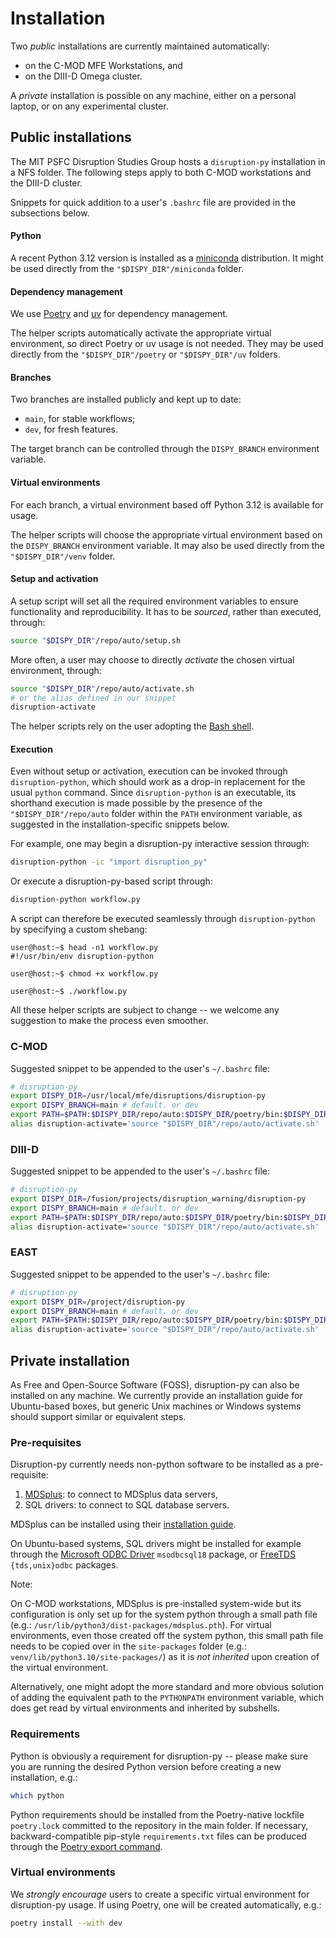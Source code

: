 
# Installation

Two _public_ installations are currently maintained automatically:

- on the C-MOD MFE Workstations, and
- on the DIII-D Omega cluster.

A _private_ installation is possible on any machine, either on a personal laptop, or on any experimental cluster.

## Public installations

The MIT PSFC Disruption Studies Group hosts a `disruption-py` installation in a NFS folder.
The following steps apply to both C-MOD workstations and the DIII-D cluster.

Snippets for quick addition to a user's `.bashrc` file are provided in the subsections below.

#### Python

A recent Python 3.12 version is installed as a [miniconda](https://docs.anaconda.com/free/miniconda/) distribution.
It might be used directly from the `"$DISPY_DIR"/miniconda` folder.

#### Dependency management

We use [Poetry](https://python-poetry.org/) and [uv](https://docs.astral.sh/uv/) for dependency management.

The helper scripts automatically activate the appropriate virtual environment, so direct Poetry or uv usage is not needed.
They may be used directly from the `"$DISPY_DIR"/poetry` or `"$DISPY_DIR"/uv` folders.

#### Branches

Two branches are installed publicly and kept up to date:

- `main`, for stable workflows;
- `dev`, for fresh features.

The target branch can be controlled through the `DISPY_BRANCH` environment variable. 

#### Virtual environments

For each branch, a virtual environment based off Python 3.12 is available for usage.

The helper scripts will choose the appropriate virtual environment based on the `DISPY_BRANCH` environment variable.
It may also be used directly from the `"$DISPY_DIR"/venv` folder.

#### Setup and activation

A setup script will set all the required environment variables to ensure functionality and reproducibility.
It has to be _sourced_, rather than executed, through:

```bash
source "$DISPY_DIR"/repo/auto/setup.sh
```

More often, a user may choose to directly _activate_ the chosen virtual environment, through:

```bash
source "$DISPY_DIR"/repo/auto/activate.sh
# or the alias defined in our snippet
disruption-activate
```

The helper scripts rely on the user adopting the [Bash shell](https://www.gnu.org/software/bash/).

#### Execution

Even without setup or activation, execution can be invoked through `disruption-python`, which should work as a drop-in replacement for the usual `python` command.
Since `disruption-python` is an executable, its shorthand execution is made possible by the presence of the `"$DISPY_DIR"/repo/auto` folder within the `PATH` environment variable, as suggested in the installation-specific snippets below.

For example, one may begin a disruption-py interactive session through:

```bash
disruption-python -ic "import disruption_py"
```

Or execute a disruption-py-based script through:

```bash
disruption-python workflow.py
```

A script can therefore be executed seamlessly through `disruption-python` by specifying a custom shebang:

```
user@host:~$ head -n1 workflow.py
#!/usr/bin/env disruption-python

user@host:~$ chmod +x workflow.py

user@host:~$ ./workflow.py
```

All these helper scripts are subject to change -- we welcome any suggestion to make the process even smoother.

### C-MOD

Suggested snippet to be appended to the user's `~/.bashrc` file:

```bash
# disruption-py
export DISPY_DIR=/usr/local/mfe/disruptions/disruption-py
export DISPY_BRANCH=main # default. or dev  
export PATH=$PATH:$DISPY_DIR/repo/auto:$DISPY_DIR/poetry/bin:$DISPY_DIR/uv
alias disruption-activate='source "$DISPY_DIR"/repo/auto/activate.sh'
```

### DIII-D

Suggested snippet to be appended to the user's `~/.bashrc` file:

```bash
# disruption-py
export DISPY_DIR=/fusion/projects/disruption_warning/disruption-py
export DISPY_BRANCH=main # default. or dev  
export PATH=$PATH:$DISPY_DIR/repo/auto:$DISPY_DIR/poetry/bin:$DISPY_DIR/uv
alias disruption-activate='source "$DISPY_DIR"/repo/auto/activate.sh'
```

### EAST

Suggested snippet to be appended to the user's `~/.bashrc` file:

```bash
# disruption-py
export DISPY_DIR=/project/disruption-py
export DISPY_BRANCH=main # default. or dev
export PATH=$PATH:$DISPY_DIR/repo/auto:$DISPY_DIR/poetry/bin:$DISPY_DIR/uv
alias disruption-activate='source "$DISPY_DIR"/repo/auto/activate.sh'
```

## Private installation

As Free and Open-Source Software (FOSS), disruption-py can also be installed on any machine.
We currently provide an installation guide for Ubuntu-based boxes, but generic Unix machines or Windows systems should support similar or equivalent steps. 

### Pre-requisites

Disruption-py currently needs non-python software to be installed as a pre-requisite:

1. [MDSplus](https://www.mdsplus.org/): to connect to MDSplus data servers,
2. SQL drivers: to connect to SQL database servers.

MDSplus can be installed using their [installation guide](https://www.mdsplus.org/index.php/Downloads).

On Ubuntu-based systems, SQL drivers might be installed for example through the [Microsoft ODBC Driver](https://learn.microsoft.com/en-us/sql/connect/odbc/linux-mac/installing-the-microsoft-odbc-driver-for-sql-server?view=sql-server-ver16) `msodbcsql18` package, or [FreeTDS](https://www.freetds.org/) `{tds,unix}odbc` packages.

Note:

On C-MOD workstations, MDSplus is pre-installed system-wide but its configuration is only set up for the system python through a small path file (e.g.: `/usr/lib/python3/dist-packages/mdsplus.pth`).
For virtual environments, even those created off the system python, this small path file needs to be copied over in the `site-packages` folder (e.g.: `venv/lib/python3.10/site-packages/`) as it is _not inherited_ upon creation of the virtual environment.

Alternatively, one might adopt the more standard and more obvious solution of adding the equivalent path to the `PYTHONPATH` environment variable, which does get read by virtual environments and inherited by subshells.

### Requirements

Python is obviously a requirement for disruption-py -- please make sure you are running the desired Python version before creating a new installation, e.g.:

```bash
which python
```

Python requirements should be installed from the Poetry-native lockfile `poetry.lock` committed to the repository in the main folder.
If necessary, backward-compatible pip-style `requirements.txt` files can be produced through the [Poetry export command](https://python-poetry.org/docs/cli/#export).

### Virtual environments

We _strongly encourage_ users to create a specific virtual environment for disruption-py usage.
If using Poetry, one will be created automatically, e.g.:

```bash
poetry install --with dev
```
